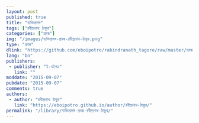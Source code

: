 ```yaml
---
layout: post
published: true
title: "ব্যক্তিপ্রসঙ্গ"
tags: ["রবীন্দ্রনাথ ঠাকুর"]
categories: ["প্রবন্ধ"]
img: "/images/ব্যক্তিপ্রসঙ্গ-প্রবন্ধ-রবীন্দ্রনাথ-ঠাকুর.png"
type: "প্রবন্ধ"
dlink: "https://github.com/eboipotro/rabindranath_tagore/raw/master/প্রবন্ধ/ব্যক্তিপ্রসঙ্গ.epub"
lang: "bn"
publishers: 
 - publisher: "ই-বইপত্র"
   link: ""
moddate: "2015-09-07"
pubdate: "2015-09-07"
comments: true
authors: 
 - author: "রবীন্দ্রনাথ ঠাকুর"
   link: "https://eboipotro.github.io/author/রবীন্দ্রনাথ-ঠাকুর/"
permalink: "/library/ব্যক্তিপ্রসঙ্গ-প্রবন্ধ-রবীন্দ্রনাথ-ঠাকুর/"
---
```

